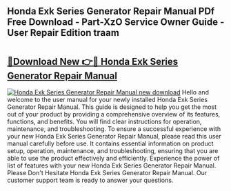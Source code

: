 ## Honda Exk Series Generator Repair Manual PDf Free Download - Part-XzO Service Owner Guide - User Repair Edition traam

# <h2><a href="http://bc78845.oget.top/?id=Honda+Exk+Series+Generator+Repair+Manual">🔗Download New 👉🔴 Honda Exk Series Generator Repair Manual</a></h2>

[![Honda Exk Series Generator Repair Manual new download](https://i.imgur.com/5g1atiW.png)](http://bc78845.oget.top/?id=Honda+Exk+Series+Generator+Repair+Manual)
Hello and welcome to the user manual for your newly installed Honda Exk Series Generator Repair Manual. This guide is designed to help you get the most out of your product by providing a comprehensive overview of its features, functions, and benefits. You will find clear instructions for operation, maintenance, and troubleshooting. To ensure a successful experience with your new Honda Exk Series Generator Repair Manual, please read this user manual carefully before use. It contains essential information on product setup, operation, maintenance, and troubleshooting, ensuring that you are able to use the product effectively and efficiently. Experience the power of list of features with your new Honda Exk Series Generator Repair Manual. Please Don't Hesitate Honda Exk Series Generator Repair Manual. Our customer support team is ready to answer your questions.
